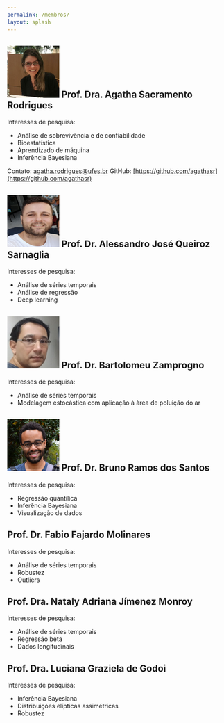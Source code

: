 ```yaml
---
permalink: /membros/
layout: splash
---
```


## ![](agatha.png) Prof. Dra. Agatha Sacramento Rodrigues

Interesses de pesquisa:
* Análise de sobrevivência e de confiabilidade
* Bioestatística
* Aprendizado de máquina
* Inferência Bayesiana

Contato: agatha.rodrigues@ufes.br
GitHub: [https://github.com/agathasr](https://github.com/agathasr)

## ![](alessandro.png) Prof. Dr. Alessandro José Queiroz Sarnaglia

Interesses de pesquisa:
* Análise de séries temporais
* Análise de regressão 
* Deep learning

## ![](bart.png) Prof. Dr. Bartolomeu Zamprogno

Interesses de pesquisa:
* Análise de séries temporais
* Modelagem estocástica com aplicação à àrea de poluição do ar

## ![](bruno.png) Prof. Dr. Bruno Ramos dos Santos

Interesses de pesquisa:
* Regressão quantílica
* Inferência Bayesiana
* Visualização de dados


## Prof. Dr. Fabio Fajardo Molinares

Interesses de pesquisa:
* Análise de séries temporais
* Robustez
* Outliers


## Prof. Dra. Nataly Adriana Jímenez Monroy

Interesses de pesquisa:
* Análise de séries temporais
* Regressão beta
* Dados longitudinais


## Prof. Dra. Luciana Graziela de Godoi

Interesses de pesquisa:
* Inferência Bayesiana
* Distribuições elípticas assimétricas
* Robustez

